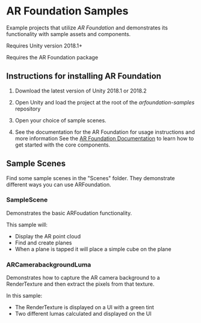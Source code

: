 # AR Foundation Samples
Example projects that utilize *AR Foundation* and demonstrates its functionality with sample assets and components.

Requires Unity version 2018.1+

Requires the AR Foundation package

## Instructions for installing AR Foundation

1. Download the latest version of Unity 2018.1 or 2018.2

2. Open Unity and load the project at the root of the *arfoundation-samples* repository

3. Open your choice of sample scenes.

4. See the documentation for the AR Foundation for usage instructions and more information
See the [AR Foundation Documentation](https://docs.unity3d.com/Packages/com.unity.xr.arfoundation@1.0/manual/index.html) to learn how to get started with the core components.

## Sample Scenes

Find some sample scenes in the "Scenes" folder. They demonstrate different ways you can use ARFoundation.

### SampleScene
Demonstrates the basic ARFoudation functionality.

This sample will:
- Display the AR point cloud
- Find and create planes
- When a plane is tapped it will place a simple cube on the plane

### ARCamerabackgroundLuma
Demonstrates how to capture the AR camera background to a RenderTexture and then extract the pixels from that texture.

In this sample:
- The RenderTexture is displayed on a UI with a green tint
- Two different lumas calculated and displayed on the UI
